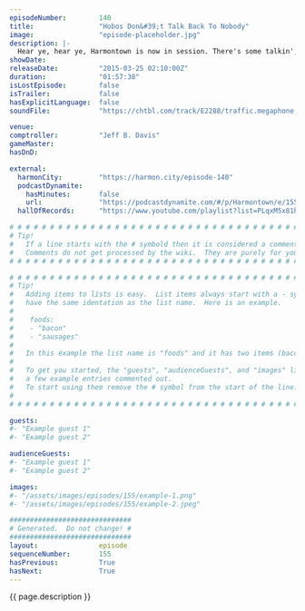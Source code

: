 ```yaml
---
episodeNumber:        140
title:                "Hobos Don&#39;t Talk Back To Nobody"
image:                "episode-placeholder.jpg"
description: |-
  Hear ye, hear ye, Harmontown is now in session. There's some talkin', there's some rappin', there's some shadow runnin'. Watch the video at Harmontown.com!
showDate:             
releaseDate:          "2015-03-25 02:10:00Z"
duration:             "01:57:38"
isLostEpisode:        false
isTrailer:            false
hasExplicitLanguage:  false
soundFile:            "https://chtbl.com/track/E2288/traffic.megaphone.fm/STA9194196176.mp3?updated=1562021477"

venue:                
comptroller:          "Jeff B. Davis"
gameMaster:           
hasDnD:               

external:
  harmonCity:         "https://harmon.city/episode-140"
  podcastDynamite:
    hasMinutes:       false
    url:              "https://podcastdynamite.com/#/p/Harmontown/e/155/140"
  hallOfRecords:      "https://www.youtube.com/playlist?list=PLqxM5x81hNOaSuDfDjQpnJrrTD4jh7ZSR"

# # # # # # # # # # # # # # # # # # # # # # # # # # # # # # # # # # # # # # # # # # # # #
# Tip!
#   If a line starts with the # symbold then it is considered a comment.
#   Comments do not get processed by the wiki.  They are purely for your information.
# # # # # # # # # # # # # # # # # # # # # # # # # # # # # # # # # # # # # # # # # # # # #

# # # # # # # # # # # # # # # # # # # # # # # # # # # # # # # # # # # # # # # # # # # # #
# Tip!
#   Adding items to lists is easy.  List items always start with a - symbol and have
#   have the same identation as the list name.  Here is an example.
#
#    foods:
#    - "bacon"
#    - "sausages"
#
#   In this example the list name is "foods" and it has two items (bacon, and sausages).
#
#   To get you started, the "guests", "audienceGuests", and "images" lists below have
#   a few example entries commented out.
#   To start using them remove the # symbol from the start of the line.
#
# # # # # # # # # # # # # # # # # # # # # # # # # # # # # # # # # # # # # # # # # # # # #

guests:
#- "Example guest 1"
#- "Example guest 2"

audienceGuests:
#- "Example guest 1"
#- "Example guest 2"

images:
#- "/assets/images/episodes/155/example-1.png"
#- "/assets/images/episodes/155/example-2.jpeg"

##############################
# Generated.  Do not change! #
##############################
layout:               episode
sequenceNumber:       155
hasPrevious:          True
hasNext:              True
---
```


<!-- The episode description will be rendered here -->
{{ page.description }}

<!-- Add your content BELOW here -->
<!-- vvvvvvvvvvvvvvvvvvvvvvvvvvv -->




<!-- ^^^^^^^^^^^^^^^^^^^^^^^^^^^ -->
<!-- Add your content ABOVE here -->

<!-- The episode gallery will be rendered here -->